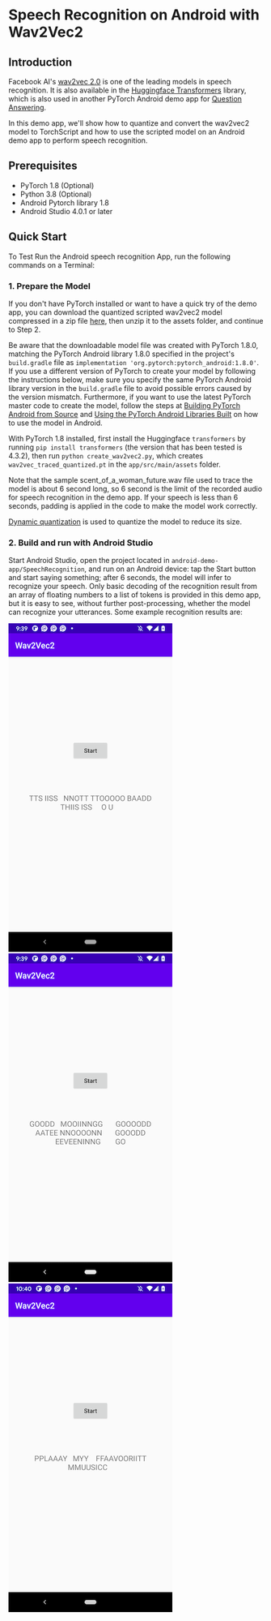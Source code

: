 # Speech Recognition on Android with Wav2Vec2

## Introduction

Facebook AI's [wav2vec 2.0](https://github.com/pytorch/fairseq/tree/master/examples/wav2vec) is one of the leading models in speech recognition. It is also available in the [Huggingface Transformers](https://github.com/huggingface/transformers) library, which is also used in another PyTorch Android demo app for [Question Answering](https://github.com/pytorch/android-demo-app/tree/master/QuestionAnswering).

In this demo app, we'll show how to quantize and convert the wav2vec2 model to TorchScript and how to use the scripted model on an Android demo app to perform speech recognition.

## Prerequisites

* PyTorch 1.8 (Optional)
* Python 3.8 (Optional)
* Android Pytorch library 1.8
* Android Studio 4.0.1 or later

## Quick Start

To Test Run the Android speech recognition App, run the following commands on a Terminal:

### 1. Prepare the Model

If you don't have PyTorch installed or want to have a quick try of the demo app, you can download the quantized scripted wav2vec2 model compressed in a zip file [here](https://drive.google.com/file/d/1wW6qs-OR76usbBXvEyqUH_mRqa0ShMfT/view?usp=sharing), then unzip it to the assets folder, and continue to Step 2.

Be aware that the downloadable model file was created with PyTorch 1.8.0, matching the PyTorch Android library 1.8.0 specified in the project's `build.gradle` file as `implementation 'org.pytorch:pytorch_android:1.8.0'`. If you use a different version of PyTorch to create your model by following the instructions below, make sure you specify the same PyTorch Android library version in the `build.gradle` file to avoid possible errors caused by the version mismatch. Furthermore, if you want to use the latest PyTorch master code to create the model, follow the steps at [Building PyTorch Android from Source](https://pytorch.org/mobile/android/#building-pytorch-android-from-source) and [Using the PyTorch Android Libraries Built](https://pytorch.org/mobile/android/#using-the-pytorch-android-libraries-built-from-source-or-nightly) on how to use the model in Android.

With PyTorch 1.8 installed, first install the Huggingface `transformers` by running `pip install transformers` (the version that has been tested is 4.3.2), then run `python create_wav2vec2.py`, which creates `wav2vec_traced_quantized.pt` in the `app/src/main/assets` folder.

Note that the sample scent_of_a_woman_future.wav file used to trace the model is about 6 second long, so 6 second is the limit of the recorded audio for speech recognition in the demo app. If your speech is less than 6 seconds, padding is applied in the code to make the model work correctly.

[Dynamic quantization](https://pytorch.org/tutorials/intermediate/dynamic_quantization_bert_tutorial.html) is used to quantize the model to reduce its size.

### 2. Build and run with Android Studio

Start Android Studio, open the project located in `android-demo-app/SpeechRecognition`, and run on an Android device: tap the Start button and start saying something; after 6 seconds, the model will infer to recognize your speech. Only basic decoding of the recognition result from an array of floating numbers to a list of tokens is provided in this demo app, but it is easy to see, without further post-processing, whether the model can recognize your utterances. Some example recognition results are:

![](screenshot1.png)
![](screenshot2.png)
![](screenshot3.png)
